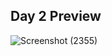 <h2>Day 2 Preview</h2>

![Screenshot (2355)](https://github.com/tusquake/SAPUI5-walkthrough/assets/77339749/613f88dc-434f-478c-a87e-12dbcdef44d0)
